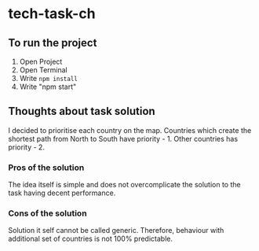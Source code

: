 # tech-task-ch
<h2>To run the project</h3>
<ol>
  <li>Open Project</li>
  <li>Open Terminal</li>
  <li>Write <code>npm install</code></li>
  <li>Write "npm start"</li>
 </ol>
<h2>Thoughts about task solution</h2>
<p>I decided to prioritise each country on the map. Countries which create the shortest path from North to South have priority - 1. Other countries has priority - 2.</p> 
<h3>Pros of the solution</h3>
<p>The idea itself is simple and does not overcomplicate the solution to the task having decent performance.</p>  
<h3>Cons of the solution</h3>
  <p>Solution it self cannot be called generic. Therefore, behaviour with additional set of countries is not 100% predictable.</p>
 
 
